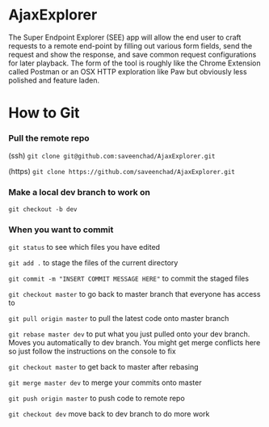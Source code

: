 # AjaxExplorer
The Super Endpoint Explorer (SEE) app will allow the end user to craft requests to a remote end-point by filling out various form fields, send the request and show the response, and save common request configurations for later playback. The form of the tool is roughly like the Chrome Extension called Postman or an OSX HTTP exploration like Paw but obviously less polished and feature laden.

# How to Git

### Pull the remote repo

(ssh) `git clone git@github.com:saveenchad/AjaxExplorer.git`

(https) `git clone https://github.com/saveenchad/AjaxExplorer.git`

### Make a local dev branch to work on

`git checkout -b dev`

### When you want to commit

`git status` to see which files you have edited

`git add .` to stage the files of the current directory

`git commit -m "INSERT COMMIT MESSAGE HERE"` to commit the staged files

`git checkout master` to go back to master branch that everyone has access to

`git pull origin master` to pull the latest code onto master branch

`git rebase master dev` to put what you just pulled onto your dev branch. Moves you automatically to dev branch. You might get merge conflicts here so just follow the instructions on the console to fix

`git checkout master` to get back to master after rebasing

`git merge master dev` to merge your commits onto master

`git push origin master` to push code to remote repo

`git checkout dev` move back to dev branch to do more work
